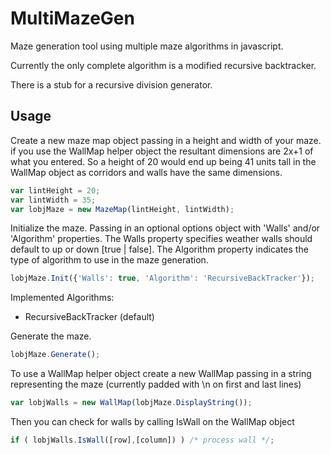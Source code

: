 MultiMazeGen
============

Maze generation tool using multiple maze algorithms in javascript.

Currently the only complete algorithm is a modified recursive backtracker.

There is a stub for a recursive division generator.


Usage
-----

Create a new maze map object passing in a height and width of your maze.
if you use the WallMap helper object the resultant dimensions are 2x+1 of what you entered.
So a height of 20 would end up being 41 units tall in the WallMap object as corridors and walls have the same dimensions.
```javascript
var lintHeight = 20;
var lintWidth = 35;
var lobjMaze = new MazeMap(lintHeight, lintWidth);
```


Initialize the maze. Passing in an optional options object with 'Walls' and/or 'Algorithm' properties.
The Walls property specifies weather walls should default to up or down [true | false].
The Algorithm property indicates the type of algorithm to use in the maze generation.
```javascript
lobjMaze.Init({'Walls': true, 'Algorithm': 'RecursiveBackTracker'});
```
Implemented Algorithms:
 - RecursiveBackTracker (default)


Generate the maze.
```javascript
lobjMaze.Generate();
```


To use a WallMap helper object create a new WallMap passing in a string representing the maze (currently padded with \n on first and last lines)
```javascript
var lobjWalls = new WallMap(lobjMaze.DisplayString());
```


Then you can check for walls by calling IsWall on the WallMap object
```javascript
if ( lobjWalls.IsWall([row],[column]) ) /* process wall */;
```

